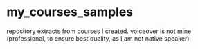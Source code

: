 # my_courses_samples
repository extracts from courses I created.
voiceover is not mine (professional, to ensure best quality, as I am not native speaker) 
